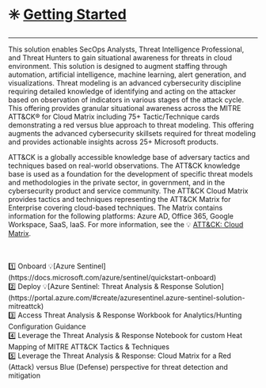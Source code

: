 # ✳️ [Getting Started](https://docs.microsoft.com/azure/sentinel/prerequisites)
---
This solution enables SecOps Analysts, Threat Intelligence Professional, and Threat Hunters to gain situational awareness for threats in cloud environment. This solution is designed to augment staffing through automation, artificial intelligence, machine learning, alert generation, and visualizations. Threat modeling is an advanced cybersecurity discipline requiring detailed knowledge of identifying and acting on the attacker based on observation of indicators in various stages of the attack cycle. This offering provides granular situational awareness across the MITRE ATT&CK® for Cloud Matrix including 75+ Tactic/Technique cards demonstrating a red versus blue approach to threat modeling. This offering augments the advanced cybersecurity skillsets required for threat modeling and provides actionable insights across 25+ Microsoft products. 

ATT&CK is a globally accessible knowledge base of adversary tactics and techniques based on real-world observations. The ATT&CK knowledge base is used as a foundation for the development of specific threat models and methodologies in the private sector, in government, and in the cybersecurity product and service community. The ATT&CK Cloud Matrix provides tactics and techniques representing the ATT&CK Matrix for Enterprise covering cloud-based techniques. The Matrix contains information for the following platforms: Azure AD, Office 365, Google Workspace, SaaS, IaaS. For more information, see the 💡 [ATT&CK: Cloud Matrix](https://attack.mitre.org/matrices/enterprise/cloud/).

 <br>
<br>
1️⃣  Onboard 💡[Azure Sentinel](https://docs.microsoft.com/azure/sentinel/quickstart-onboard)<br>
2️⃣  Deploy 💡[Azure Sentinel: Threat Analysis & Response Solution](https://portal.azure.com/#create/azuresentinel.azure-sentinel-solution-mitreattck)<br>
3️⃣  Access Threat Analysis & Response Workbook for Analytics/Hunting Configuration Guidance<br>
4️⃣  Leverage the Threat Analysis & Response Notebook for custom Heat Mapping of MITRE ATT&CK Tactics & Techniques<br>
5️⃣  Leverage the Threat Analysis & Response: Cloud Matrix for a Red (Attack) versus Blue (Defense) perspective for threat detection and mitigation<br>

